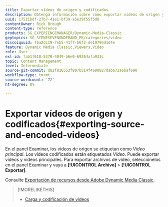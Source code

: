 ```yaml
---
title: Exportar vídeos de origen y codificados
description: Obtenga información sobre cómo exportar vídeos de origen y codificados en Adobe Dynamic Media Classic.
uuid: 17511bdf-27b7-41e1-bf39-a5e39f55f5d8
contentOwner: Rick Brough
content-type: reference
products: SG_EXPERIENCEMANAGER/Dynamic-Media-Classic
geptopics: SG_SCENESEVENONDEMAND_PK/categories/video
discoiquuid: f6a2dc19-7eb5-41f7-b6f2-de1979ed1d4e
feature: Dynamic Media Classic,Viewers,Video
role: User
exl-id: fab1f618-5370-4049-b6e0-69264afa933c
topic: Content Management
level: Intermediate
source-git-commit: d82f816553f807b514f4690827dab672a6baf690
workflow-type: tm+mt
source-wordcount: '72'
ht-degree: 0%

---
```


# Exportar vídeos de origen y codificados{#exporting-source-and-encoded-videos}

En el panel Examinar, los vídeos de origen se etiquetan como *Vídeo principal*. Los vídeos codificados están etiquetados *Vídeo*. Puede exportar vídeos y vídeos principales. Para exportar archivos de vídeo, selecciónelos en el panel Examinar y vaya a **[!UICONTROL Archivo]** > **[!UICONTROL Exportar]**.

Consulte [Exportación de recursos desde Adobe Dynamic Media Classic](exporting-assets-from-dmc.md#exporting-assets-from-dmc).

>[!MORELIKETHIS]
>
>* [Carga y codificación de vídeos](uploading-encoding-videos.md#uploading_and_encoding_videos)
